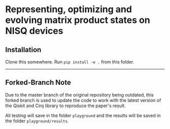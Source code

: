 # Representing, optimizing and evolving matrix product states on NISQ devices


## Installation

Clone this somewhere. Run `pip install -e .` from this folder.

---

## Forked-Branch Note

Due to the master branch of the original repository being outdated, this forked branch is used to update the code to work with the latest version of the Qiskit and Cirq library to reproduce the paper's result.

All testing will save in the folder `playground` and the results will be saved in the folder `playground/results`.
